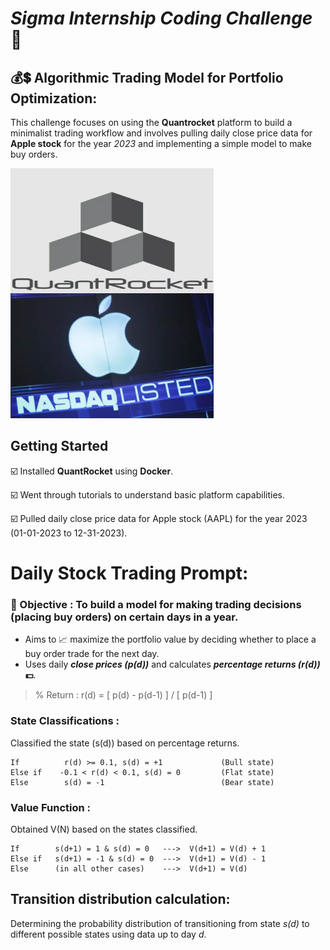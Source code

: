 # _Sigma Internship Coding Challenge_ 🚀
## 💰💲 Algorithmic Trading Model for Portfolio Optimization:

This challenge focuses on using the **Quantrocket** platform to build a minimalist trading workflow and involves pulling daily close price data for **Apple stock** for the year _2023_ 
and implementing a simple model to make buy orders.

<img src= "https://github.com/prakash2903/Sigma_Challenge/blob/main/img/qr.PNG" height = 200, width = 325, align=left>

<img src= "https://github.com/prakash2903/Sigma_Challenge/blob/main/img/AppleStock.png" height = 200, width = 325>

## Getting Started
  ☑️ Installed **QuantRocket** using **Docker**.

  ☑️ Went through tutorials to understand basic platform capabilities.

  ☑️ Pulled daily close price data for Apple stock (AAPL) for the year 2023 (01-01-2023 to 12-31-2023).

# Daily Stock Trading Prompt:
### 🎯 Objective : To build a model for making trading decisions (placing buy orders) on certain days in a year.
* Aims to 📈 maximize the portfolio value by deciding whether to place a buy order trade for the next day.
* Uses daily **_close prices (p(d))_** and calculates **_percentage returns (r(d))_ 💵**.

> % Return : r(d) = [ p(d) - p(d-1) ]  / [ p(d-1) ]

### State Classifications :
Classified the state (s(d)) based on percentage returns.
```
If          r(d) >= 0.1, s(d) = +1             (Bull state)
Else if    -0.1 < r(d) < 0.1, s(d) = 0         (Flat state)
Else        s(d) = -1                          (Bear state)
```

### Value Function :
Obtained V(N) based on the states classified.
```
If        s(d+1) = 1 & s(d) = 0   --->  V(d+1) = V(d) + 1
Else if   s(d+1) = -1 & s(d) = 0  --->  V(d+1) = V(d) - 1
Else      (in all other cases)    --->  V(d+1) = V(d)
```

## Transition distribution calculation:
Determining the probability distribution of transitioning from state _s(d)_ to different possible states using data up to day _d_.


